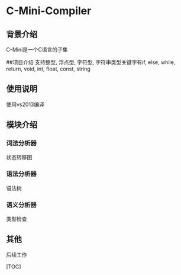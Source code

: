 C-Mini-Compiler 
===============

背景介绍
-----------
C-Mini是一个C语言的子集

##项目介绍
支持整型, 浮点型, 字符型, 字符串类型关键字有if, else, while, return, void, int, float, const, string

## 使用说明
使用vs2013编译

## 模块介绍

### 词法分析器
状态转移图

### 语法分析器
语法树

### 语义分析器
类型检查

## 其他
后续工作

[TOC]
